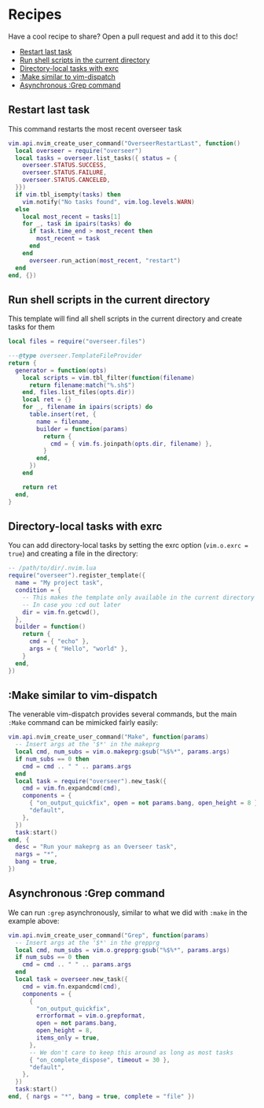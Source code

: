 # Recipes

Have a cool recipe to share? Open a pull request and add it to this doc!

<!-- TOC -->

- [Restart last task](#restart-last-task)
- [Run shell scripts in the current directory](#run-shell-scripts-in-the-current-directory)
- [Directory-local tasks with exrc](#directory-local-tasks-with-exrc)
- [:Make similar to vim-dispatch](#make-similar-to-vim-dispatch)
- [Asynchronous :Grep command](#asynchronous-grep-command)

<!-- /TOC -->

## Restart last task

This command restarts the most recent overseer task

```lua
vim.api.nvim_create_user_command("OverseerRestartLast", function()
  local overseer = require("overseer")
  local tasks = overseer.list_tasks({ status = {
    overseer.STATUS.SUCCESS,
    overseer.STATUS.FAILURE,
    overseer.STATUS.CANCELED,
  }})
  if vim.tbl_isempty(tasks) then
    vim.notify("No tasks found", vim.log.levels.WARN)
  else
    local most_recent = tasks[1]
    for _, task in ipairs(tasks) do
      if task.time_end > most_recent then
        most_recent = task
      end
    end
      overseer.run_action(most_recent, "restart")
  end
end, {})
```

## Run shell scripts in the current directory

This template will find all shell scripts in the current directory and create tasks for them

```lua
local files = require("overseer.files")

---@type overseer.TemplateFileProvider
return {
  generator = function(opts)
    local scripts = vim.tbl_filter(function(filename)
      return filename:match("%.sh$")
    end, files.list_files(opts.dir))
    local ret = {}
    for _, filename in ipairs(scripts) do
      table.insert(ret, {
        name = filename,
        builder = function(params)
          return {
            cmd = { vim.fs.joinpath(opts.dir, filename) },
          }
        end,
      })
    end

    return ret
  end,
}
```

## Directory-local tasks with exrc

You can add directory-local tasks by setting the exrc option (`vim.o.exrc = true`) and creating a file in the directory:

```lua
-- /path/to/dir/.nvim.lua
require("overseer").register_template({
  name = "My project task",
  condition = {
    -- This makes the template only available in the current directory
    -- In case you :cd out later
    dir = vim.fn.getcwd(),
  },
  builder = function()
    return {
      cmd = { "echo" },
      args = { "Hello", "world" },
    }
  end,
})
```

## :Make similar to vim-dispatch

The venerable vim-dispatch provides several commands, but the main `:Make` command can be mimicked fairly easily:

```lua
vim.api.nvim_create_user_command("Make", function(params)
  -- Insert args at the '$*' in the makeprg
  local cmd, num_subs = vim.o.makeprg:gsub("%$%*", params.args)
  if num_subs == 0 then
    cmd = cmd .. " " .. params.args
  end
  local task = require("overseer").new_task({
    cmd = vim.fn.expandcmd(cmd),
    components = {
      { "on_output_quickfix", open = not params.bang, open_height = 8 },
      "default",
    },
  })
  task:start()
end, {
  desc = "Run your makeprg as an Overseer task",
  nargs = "*",
  bang = true,
})
```

## Asynchronous :Grep command

We can run `:grep` asynchronously, similar to what we did with `:make` in the example above:

```lua
vim.api.nvim_create_user_command("Grep", function(params)
  -- Insert args at the '$*' in the grepprg
  local cmd, num_subs = vim.o.grepprg:gsub("%$%*", params.args)
  if num_subs == 0 then
    cmd = cmd .. " " .. params.args
  end
  local task = overseer.new_task({
    cmd = vim.fn.expandcmd(cmd),
    components = {
      {
        "on_output_quickfix",
        errorformat = vim.o.grepformat,
        open = not params.bang,
        open_height = 8,
        items_only = true,
      },
      -- We don't care to keep this around as long as most tasks
      { "on_complete_dispose", timeout = 30 },
      "default",
    },
  })
  task:start()
end, { nargs = "*", bang = true, complete = "file" })
```

